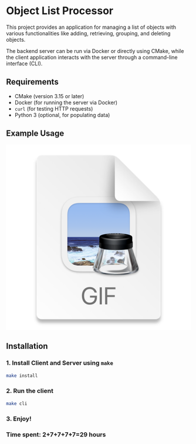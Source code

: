 # Object List Processor

This project provides an application for managing a list of objects with various functionalities like adding, 
retrieving, grouping, and deleting objects.

The backend server can be run via Docker or directly using CMake, while the client application interacts with the server through a command-line interface (CLI).

## Requirements

- CMake (version 3.15 or later)
- Docker (for running the server via Docker)
- `curl` (for testing HTTP requests)
- Python 3 (optional, for populating data)

## Example Usage
![Example Usage](readme/example_usage.gif)
    
## Installation

### 1. Install Client and Server using `make`
```bash
make install
```

### 2. Run the client
```bash
make cli
```

### 3. Enjoy!

### Time spent: 2+7+7+7+7=29 hours
